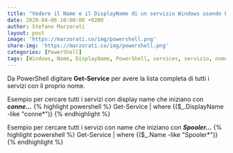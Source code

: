 ```yaml
---
title: "Vedere il Name e il DisplayName di un servizio Windows usando PowerShell"
date: 2020-04-06 10:00:00 +0200
author: Stefano Marzorati
layout: post
image: 'https://marzorati.co/img/powershell.png'
share-img: 'https://marzorati.co/img/powershell.png'
categories: [PowerShell]
tags: [Windows, Name, DisplayName, PowerShell, services, servizio, nome, visualizzato]
---
```

Da PowerShell digitare **Get-Service** per avere la lista completa di tutti i servizi con il proprio nome.   

Esempio per cercare tutti i servizi con display name che iniziano con __*conne...*__
{% highlight powershell %}
Get-Service | where {($_.DisplayName -like "conne*")}
{% endhighlight %}

Esempio per cercare tutti i servizi con name che iniziano con __*Spooler...*__
{% highlight powershell %}
Get-Service | where {($_.Name -like "Spooler*")}
{% endhighlight %}
